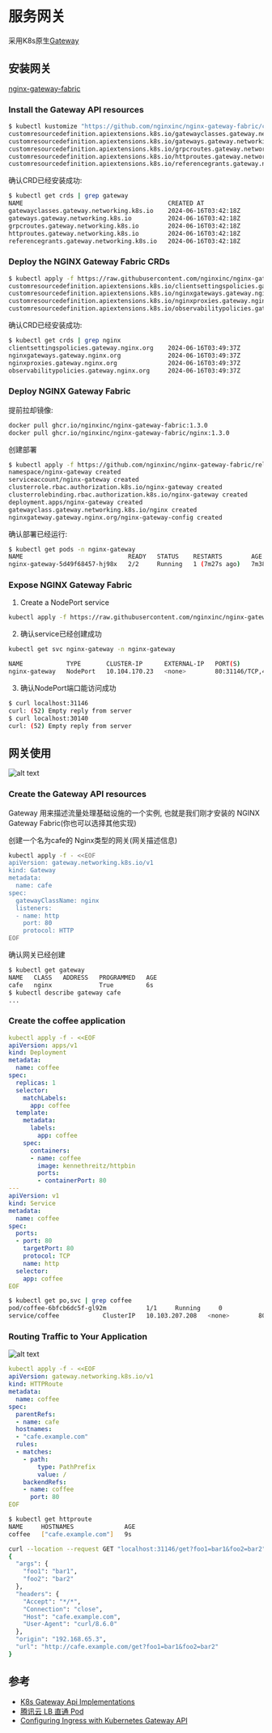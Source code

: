 # 服务网关

采用K8s原生[Gateway](https://kubernetes.io/zh-cn/docs/concepts/services-networking/gateway/)

## 安装网关

[nginx-gateway-fabric](https://docs.nginx.com/nginx-gateway-fabric/)

### Install the Gateway API resources

```sh
$ kubectl kustomize "https://github.com/nginxinc/nginx-gateway-fabric/config/crd/gateway-api/standard?ref=v1.3.0" | kubectl apply -f -
customresourcedefinition.apiextensions.k8s.io/gatewayclasses.gateway.networking.k8s.io created
customresourcedefinition.apiextensions.k8s.io/gateways.gateway.networking.k8s.io created
customresourcedefinition.apiextensions.k8s.io/grpcroutes.gateway.networking.k8s.io created
customresourcedefinition.apiextensions.k8s.io/httproutes.gateway.networking.k8s.io created
customresourcedefinition.apiextensions.k8s.io/referencegrants.gateway.networking.k8s.io created
```

确认CRD已经安装成功:
```sh
$ kubectl get crds | grep gateway
NAME                                        CREATED AT
gatewayclasses.gateway.networking.k8s.io    2024-06-16T03:42:18Z
gateways.gateway.networking.k8s.io          2024-06-16T03:42:18Z
grpcroutes.gateway.networking.k8s.io        2024-06-16T03:42:18Z
httproutes.gateway.networking.k8s.io        2024-06-16T03:42:18Z
referencegrants.gateway.networking.k8s.io   2024-06-16T03:42:18Z
```

###  Deploy the NGINX Gateway Fabric CRDs

```sh
$ kubectl apply -f https://raw.githubusercontent.com/nginxinc/nginx-gateway-fabric/v1.3.0/deploy/crds.yaml
customresourcedefinition.apiextensions.k8s.io/clientsettingspolicies.gateway.nginx.org created
customresourcedefinition.apiextensions.k8s.io/nginxgateways.gateway.nginx.org created
customresourcedefinition.apiextensions.k8s.io/nginxproxies.gateway.nginx.org created
customresourcedefinition.apiextensions.k8s.io/observabilitypolicies.gateway.nginx.org created
```

确认CRD已经安装成功:
```sh
$ kubectl get crds | grep nginx
clientsettingspolicies.gateway.nginx.org    2024-06-16T03:49:37Z
nginxgateways.gateway.nginx.org             2024-06-16T03:49:37Z
nginxproxies.gateway.nginx.org              2024-06-16T03:49:37Z
observabilitypolicies.gateway.nginx.org     2024-06-16T03:49:37Z
```

### Deploy NGINX Gateway Fabric

提前拉却镜像:
```sh
docker pull ghcr.io/nginxinc/nginx-gateway-fabric:1.3.0
docker pull ghcr.io/nginxinc/nginx-gateway-fabric/nginx:1.3.0
```

创建部署
```sh
$ kubectl apply -f https://github.com/nginxinc/nginx-gateway-fabric/releases/download/v1.3.0/nginx-gateway.yaml
namespace/nginx-gateway created
serviceaccount/nginx-gateway created
clusterrole.rbac.authorization.k8s.io/nginx-gateway created
clusterrolebinding.rbac.authorization.k8s.io/nginx-gateway created
deployment.apps/nginx-gateway created
gatewayclass.gateway.networking.k8s.io/nginx created
nginxgateway.gateway.nginx.org/nginx-gateway-config created
```

确认部署已经运行:
```sh
$ kubectl get pods -n nginx-gateway 
NAME                             READY   STATUS    RESTARTS        AGE
nginx-gateway-5d49f68457-hj98x   2/2     Running   1 (7m27s ago)   7m38s
```


### Expose NGINX Gateway Fabric

1. Create a NodePort service
```sh
kubectl apply -f https://raw.githubusercontent.com/nginxinc/nginx-gateway-fabric/v1.3.0/deploy/manifests/service/nodeport.yaml
```

2. 确认service已经创建成功
```sh
kubectl get svc nginx-gateway -n nginx-gateway

NAME            TYPE       CLUSTER-IP      EXTERNAL-IP   PORT(S)                      AGE
nginx-gateway   NodePort   10.104.170.23   <none>        80:31146/TCP,443:30140/TCP   65s
```

3. 确认NodePort端口能访问成功
```sh
$ curl localhost:31146
curl: (52) Empty reply from server
$ curl localhost:30140
curl: (52) Empty reply from server
```

## 网关使用

![alt text](./docs/images/cafe_demo.png)

### Create the Gateway API resources

Gateway 用来描述流量处理基础设施的一个实例, 也就是我们刚才安装的 NGINX Gateway Fabric(你也可以选择其他实现)

创建一个名为cafe的 Nginx类型的网关(网关描述信息)
```sh
kubectl apply -f - <<EOF
apiVersion: gateway.networking.k8s.io/v1
kind: Gateway
metadata:
  name: cafe
spec:
  gatewayClassName: nginx
  listeners:
  - name: http
    port: 80
    protocol: HTTP
EOF
```

确认网关已经创建
```sh
$ kubectl get gateway
NAME   CLASS   ADDRESS   PROGRAMMED   AGE
cafe   nginx             True         6s
$ kubectl describe gateway cafe
...
```

### Create the coffee application

```yaml
kubectl apply -f - <<EOF
apiVersion: apps/v1
kind: Deployment
metadata:
  name: coffee
spec:
  replicas: 1
  selector:
    matchLabels:
      app: coffee
  template:
    metadata:
      labels:
        app: coffee
    spec:
      containers:
      - name: coffee
        image: kennethreitz/httpbin
        ports:
        - containerPort: 80
---
apiVersion: v1
kind: Service
metadata:
  name: coffee
spec:
  ports:
  - port: 80
    targetPort: 80
    protocol: TCP
    name: http
  selector:
    app: coffee
EOF
```

```sh
$ kubectl get po,svc | grep coffee            
pod/coffee-6bfcb6dc5f-gl92m           1/1     Running     0               84s
service/coffee            ClusterIP   10.103.207.208   <none>        80/TCP      84s
```

### Routing Traffic to Your Application

![alt text](./docs/images/cafe_httproute.png)

```yaml
kubectl apply -f - <<EOF
apiVersion: gateway.networking.k8s.io/v1
kind: HTTPRoute
metadata:
  name: coffee
spec:
  parentRefs:
  - name: cafe
  hostnames:
  - "cafe.example.com"
  rules:
  - matches:
    - path:
        type: PathPrefix
        value: /
    backendRefs:
    - name: coffee
      port: 80
EOF
```

```sh
$ kubectl get httproute
NAME     HOSTNAMES              AGE
coffee   ["cafe.example.com"]   9s
```

```sh
curl --location --request GET "localhost:31146/get?foo1=bar1&foo2=bar2" -H "Host: cafe.example.com"
{
  "args": {
    "foo1": "bar1", 
    "foo2": "bar2"
  }, 
  "headers": {
    "Accept": "*/*", 
    "Connection": "close", 
    "Host": "cafe.example.com", 
    "User-Agent": "curl/8.6.0"
  }, 
  "origin": "192.168.65.3", 
  "url": "http://cafe.example.com/get?foo1=bar1&foo2=bar2"
}
```

## 参考

+ [K8s Gateway Api Implementations](https://gateway-api.sigs.k8s.io/implementations/)
+ [腾讯云 LB 直通 Pod](https://www.shuzhiduo.com/A/lk5a1xPo51/)
+ [Configuring Ingress with Kubernetes Gateway API](https://apisix.apache.org/docs/ingress-controller/tutorials/configure-ingress-with-gateway-api/)